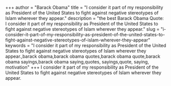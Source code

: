 +++
author = "Barack Obama"
title = "I consider it part of my responsibility as President of the United States to fight against negative stereotypes of Islam wherever they appear."
description = "the best Barack Obama Quote: I consider it part of my responsibility as President of the United States to fight against negative stereotypes of Islam wherever they appear."
slug = "i-consider-it-part-of-my-responsibility-as-president-of-the-united-states-to-fight-against-negative-stereotypes-of-islam-wherever-they-appear"
keywords = "I consider it part of my responsibility as President of the United States to fight against negative stereotypes of Islam wherever they appear.,barack obama,barack obama quotes,barack obama quote,barack obama sayings,barack obama saying,quotes, sayings,quote, saying, motivation"
+++
I consider it part of my responsibility as President of the United States to fight against negative stereotypes of Islam wherever they appear.
